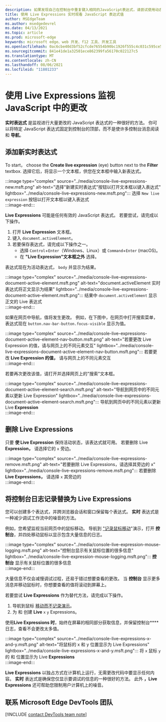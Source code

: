 ```yaml
---
description: 如果发现自己在控制台中重复键入相同的JavaScript表达式，请尝试使用动态表达式。
title: 使用 Live Expressions 实时观看 JavaScript 表达式值
author: MSEdgeTeam
ms.author: msedgedevrel
ms.date: 04/13/2021
ms.topic: article
ms.prod: microsoft-edge
keywords: microsoft edge、web 开发、f12 工具、开发工具
ms.openlocfilehash: 0ac6cbe40d3bf52cfcde76554b90bc1926f555c4c031c595ce5f42c171ae8a82
ms.sourcegitcommit: 841e41de1a32501ece862399fa56170c022127c5
ms.translationtype: MT
ms.contentlocale: zh-CN
ms.lasthandoff: 08/06/2021
ms.locfileid: "11801233"
---
```

# <a name="monitor-changes-in-javascript-using-live-expressions"></a>使用 Live Expressions 监视 JavaScript 中的更改  

**实时表达式** 是监视进行大量更改的 JavaScript 表达式的一种很好的方法。    你可以将特定 JavaScript 表达式固定到控制台的顶部，而不是使许多控制台消息阅读和 **导航**。  

## <a name="add-a-new-live-expression"></a>添加新实时表达式  

To start， choose the **Create live expression** \(eye\) button next to the **Filter** textbox.  选择它后，将显示一个文本框，供您在文本框中输入新表达式。  

:::image type="complex" source="../media/console-live-expressions-new.msft.png" alt-text="选择"新建实时表达式"按钮以打开文本框以键入表达式" lightbox="../media/console-live-expressions-new.msft.png":::
    选择 `New live expression` 按钮以打开文本框以键入表达式  
:::image-end:::  

**Live Expressions** 可能是任何有效的 JavaScript 表达式。  若要尝试，请完成以下操作。  

1.  打开 **Live Expression** 文本框。  
1.  键入 `document.activeElement`。  
1.  若要保存表达式，请完成以下操作之一。  
    *   选择 `Control`+`Enter`（Windows、Linux）或 `Command`+`Enter` (macOS)。  
    *   在 **"Live Expression"文本框之外** 选择。  
        
表达式现在为活动表达式， `body` 并显示为结果。  

:::image type="complex" source="../media/console-live-expressions-document-active-element.msft.png" alt-text="document.activeElement 实时表达式将正文显示为结果" lightbox="../media/console-live-expressions-document-active-element.msft.png":::
    结果中 `document.activeElement` 显示正文的 Live 表达式  
:::image-end:::  

如果在网页中导航，值将发生更改。  例如，在下图中，在网页中打开搜索菜单，表达式现在 `button.nav-bar-button.focus-visible` 显示为值。  

:::image type="complex" source="../media/console-live-expressions-document-active-element-nav-button.msft.png" alt-text="若要更改 Live Expression 的值，请与网页上的不同元素交互" lightbox="../media/console-live-expressions-document-active-element-nav-button.msft.png":::
    若要更改 **Live Expression 的值，** 请与网页上的不同元素交互  
:::image-end:::  

若要再次更改该值，请打开并选择网页上的"搜索"文本框。  

:::image type="complex" source="../media/console-live-expressions-document-active-element-search.msft.png" alt-text="导航到网页中的不同元素以更新 Live Expression" lightbox="../media/console-live-expressions-document-active-element-search.msft.png":::
    导航到网页中的不同元素以更新 Live **Expression**  
:::image-end:::  

## <a name="remove-live-expressions"></a>删除 Live Expressions  

只要 **使 Live Expression** 保持活动状态，该表达式就可用。  若要删除 Live **Expression，** 请选择它的 `x` 旁边。  

:::image type="complex" source="../media/console-live-expressions-remove.msft.png" alt-text="若要删除 Live Expressions，请选择其旁边的 x" lightbox="../media/console-live-expressions-remove.msft.png":::
    若要删除 **Live Expressions，** 请选择 `x` 其旁边的  
:::image-end:::  

## <a name="replace-console-logging-with-live-expressions"></a>将控制台日志记录替换为 Live Expressions  

您可以创建多个表达式，并跨浏览器会话和窗口保留每个表达式。  **实时** 表达式是一种减少调试工作流中的噪音的方法。  

例如，您希望监视当前网页中的鼠标移动。  导航到 ["记录鼠标移动][GithubMicrosoftedgeDevtoolssamplesConsoleMousemoveHtml]"演示，打开 **控制台**，并四处移动鼠标以显示包含大量信息的日志。  

:::image type="complex" source="../media/console-live-expression-mouse-logging.msft.png" alt-text="控制台显示有关鼠标位置的很多信息" lightbox="../media/console-live-expression-mouse-logging.msft.png":::
    **控制台** 显示有关鼠标位置的很多信息  
:::image-end:::  

大量信息不仅会减慢调试过程，还易于错过想要查看的更改。  当 **控制台** 显示更多消息并移动鼠标时，你想要查看的值将滚动到屏幕上。  

若要尝试 **Live Expressions** 作为替代方法，请完成以下操作。  

1.  导航到鼠标 [移动而不记录演示][GithubMicrosoftedgeDevtoolssamplesConsoleMouseNoLogHtml]。  
1.  为 和 创建 **Live** `x` `y` Expressions。  
    
使用**Live Expressions 时**，始终在屏幕的相同部分获取信息，并保留控制台**** 日志，查看不会更改太多值。

:::image type="complex" source="../media/console-live-expressions-x-and-y.msft.png" alt-text="将鼠标的 x 和 y 位置显示为 Live Expressions" lightbox="../media/console-live-expressions-x-and-y.msft.png":::
    将 `x` 鼠标 `y` 的 和 位置显示为 Live **Expressions**  
:::image-end:::  

**Live Expressions** 以独占方式在计算机上运行，无需更改代码中要显示任何内容。  **实时** 表达式是确保您仅显示要调试的信息的一种很好的方法。  此外 **，Live Expressions** 还可帮助您限制用户计算机上的噪音。

## <a name="getting-in-touch-with-the-microsoft-edge-devtools-team"></a>联系 Microsoft Edge DevTools 团队  

[!INCLUDE [contact DevTools team note](../includes/contact-devtools-team-note.md)]  

<!-- links -->  

[GithubMicrosoftedgeDevtoolssamplesConsoleMousemoveHtml]: https://microsoftedge.github.io/DevToolsSamples/console/mousemove.html "控制台消息示例：使用表|GitHub"  
[GithubMicrosoftedgeDevtoolssamplesConsoleMouseNoLogHtml]: https://microsoftedge.github.io/DevToolsSamples/console/mousemove-no-log.html "无需日志记录即可移动鼠标|GitHub"  
